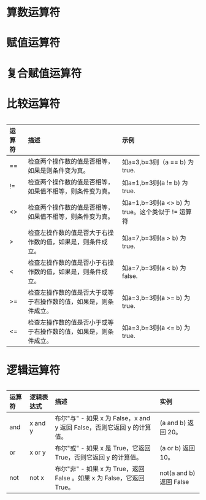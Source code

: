 # 算数运算符

# 赋值运算符

# 复合赋值运算符

# 比较运算符



|  |
| :--- |


| 运算符 | 描述 | 示例 |
| :--- | :--- | :--- |
| == | 检查两个操作数的值是否相等，如果是则条件变为真。 | 如a=3,b=3则（a == b\) 为 true. |
| != | 检查两个操作数的值是否相等，如果值不相等，则条件变为真。 | 如a=1,b=3则\(a != b\) 为 true. |
| &lt;&gt; | 检查两个操作数的值是否相等，如果值不相等，则条件变为真。 | 如a=1,b=3则\(a &lt;&gt; b\) 为 true。这个类似于 != 运算符 |
| &gt; | 检查左操作数的值是否大于右操作数的值，如果是，则条件成立。 | 如a=7,b=3则\(a &gt; b\) 为 true. |
| &lt; | 检查左操作数的值是否小于右操作数的值，如果是，则条件成立。 | 如a=7,b=3则\(a &lt; b\) 为 false. |
| &gt;= | 检查左操作数的值是否大于或等于右操作数的值，如果是，则条件成立。 | 如a=3,b=3则\(a &gt;= b\) 为 true. |
| &lt;= | 检查左操作数的值是否小于或等于右操作数的值，如果是，则条件成立。 | 如a=3,b=3则\(a &lt;= b\) 为 true. |

# 逻辑运算符

|  |
| :--- |


| 运算符 | 逻辑表达式 | 描述 | 实例 |
| :--- | :--- | :--- | :--- |
| and | x and y | 布尔"与" - 如果 x 为 False，x and y 返回 False，否则它返回 y 的计算值。 | \(a and b\) 返回 20。 |
| or | x or y | 布尔"或" - 如果 x 是 True，它返回 True，否则它返回 y 的计算值。 | \(a or b\) 返回 10。 |
| not | not x | 布尔"非" - 如果 x 为 True，返回 False 。如果 x 为 False，它返回 True。 | not\(a and b\) 返回 False |



